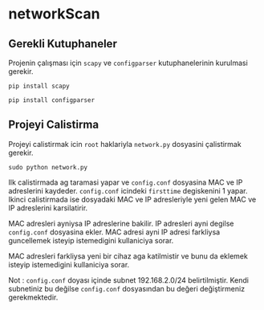 # networkScan

## Gerekli Kutuphaneler

Projenin çalışması için `scapy` ve `configparser` kutuphanelerinin kurulmasi gerekir.

```
pip install scapy
```
```
pip install configparser
```

## Projeyi Calistirma

Projeyi calistirmak icin `root` haklariyla `network.py` dosyasini çalistirmak gerekir.

```
sudo python network.py
```

Ilk calistirmada ag taramasi yapar ve `config.conf` dosyasina MAC ve IP adreslerini kaydeder.
`config.conf` icindeki `firsttime` degiskenini 1 yapar.
Ikinci calistirmada ise dosyadaki MAC ve IP adresleriyle yeni gelen MAC ve IP adreslerini karsilatirir.

MAC adresleri ayniysa IP adreslerine bakilir.
IP adresleri ayni degilse `config.conf` dosyasina ekler.
MAC adresi ayni IP adresi farkliysa guncellemek isteyip istemedigini kullaniciya sorar.

MAC adresleri farkliysa yeni bir cihaz aga katilmistir ve bunu da eklemek isteyip istemedigini kullaniciya sorar.

Not : `config.conf` doyası içinde subnet 192.168.2.0/24 belirtilmiştir. Kendi subnetiniz bu değilse `config.conf` dosyasından bu değeri değiştirmeniz gerekmektedir.
